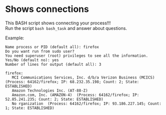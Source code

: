 # Shows connections
This BASH script shows connecting your process!!!  
Run the script ```bash bash_task``` and answer about questions.  

Example:
````
Name process or PID (default all): firefox
Do you want run from sudo user?
You need superuser (root) privileges to see all the information.
Yes/No (default no): yes
Number of lines for output (default all): 3

firefox:
   MCI Communications Services, Inc. d/b/a Verizon Business (MCICS)  (Process: 64162/firefox; IP: 68.232.35.198; Count: 2; State: ESTABLISHED)
   Amazon Technologies Inc. (AT-88-Z)
   Amazon.com, Inc. (AMAZON-4)  (Process: 64162/firefox; IP: 52.85.241.235; Count: 2; State: ESTABLISHED)
   No rganization  (Process: 64162/firefox; IP: 93.186.227.145; Count: 1; State: ESTABLISHED)
````